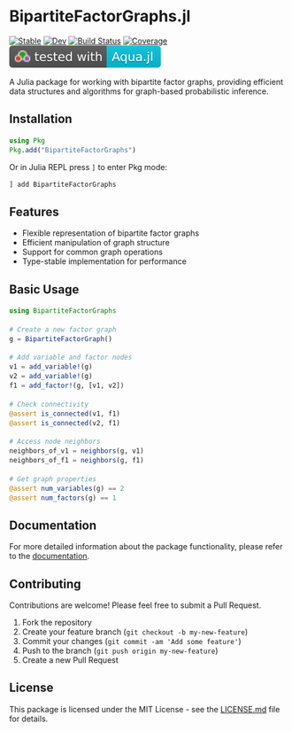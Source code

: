 # BipartiteFactorGraphs.jl

[![Stable](https://img.shields.io/badge/docs-stable-blue.svg)](https://reactiveBayes.github.io/BipartiteFactorGraphs.jl/stable/)
[![Dev](https://img.shields.io/badge/docs-dev-blue.svg)](https://reactiveBayes.github.io/BipartiteFactorGraphs.jl/dev/)
[![Build Status](https://github.com/ReactiveBayes/BipartiteFactorGraphs.jl/actions/workflows/CI.yml/badge.svg?branch=main)](https://github.com/ReactiveBayes/BipartiteFactorGraphs.jl/actions/workflows/CI.yml?query=branch%3Amain)
[![Coverage](https://codecov.io/gh/ReactiveBayes/BipartiteFactorGraphs.jl/branch/main/graph/badge.svg)](https://codecov.io/gh/ReactiveBayes/BipartiteFactorGraphs.jl)
[![Aqua](https://raw.githubusercontent.com/JuliaTesting/Aqua.jl/master/badge.svg)](https://github.com/JuliaTesting/Aqua.jl)

A Julia package for working with bipartite factor graphs, providing efficient data structures and algorithms for graph-based probabilistic inference.

## Installation

```julia
using Pkg
Pkg.add("BipartiteFactorGraphs")
```

Or in Julia REPL press `]` to enter Pkg mode:

```julia
] add BipartiteFactorGraphs
```

## Features

- Flexible representation of bipartite factor graphs
- Efficient manipulation of graph structure
- Support for common graph operations
- Type-stable implementation for performance

## Basic Usage

```julia
using BipartiteFactorGraphs

# Create a new factor graph
g = BipartiteFactorGraph()

# Add variable and factor nodes
v1 = add_variable!(g)
v2 = add_variable!(g)
f1 = add_factor!(g, [v1, v2])

# Check connectivity
@assert is_connected(v1, f1)
@assert is_connected(v2, f1)

# Access node neighbors
neighbors_of_v1 = neighbors(g, v1)
neighbors_of_f1 = neighbors(g, f1)

# Get graph properties
@assert num_variables(g) == 2
@assert num_factors(g) == 1
```

## Documentation

For more detailed information about the package functionality, please refer to the [documentation](https://reactiveBayes.github.io/BipartiteFactorGraphs.jl/stable/).

## Contributing

Contributions are welcome! Please feel free to submit a Pull Request.

1. Fork the repository
2. Create your feature branch (`git checkout -b my-new-feature`)
3. Commit your changes (`git commit -am 'Add some feature'`)
4. Push to the branch (`git push origin my-new-feature`)
5. Create a new Pull Request

## License

This package is licensed under the MIT License - see the [LICENSE.md](LICENSE.md) file for details.